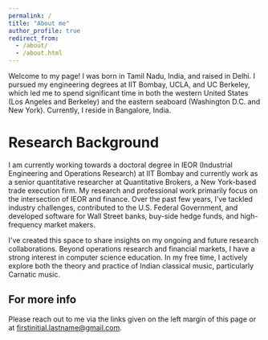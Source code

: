 ```yaml
---
permalink: /
title: "About me"
author_profile: true
redirect_from: 
  - /about/
  - /about.html
---
```

Welcome to my page! I was born in Tamil Nadu, India, and raised in Delhi. I pursued my engineering degrees at IIT Bombay, UCLA, and UC Berkeley, which led me to spend significant time in both the western United States (Los Angeles and Berkeley) and the eastern seaboard (Washington D.C. and New York). Currently, I reside in Bangalore, India.


Research Background
======
I am currently working towards a doctoral degree in IEOR (Industrial Engineering and Operations Research) at IIT Bombay and currently work as a senior quantitative researcher at Quantitative Brokers, a New York-based trade execution firm. My research and professional work primarily focus on the intersection of IEOR and finance. Over the past few years, I’ve tackled industry challenges, contributed to the U.S. Federal Government, and developed software for Wall Street banks, buy-side hedge funds, and high-frequency market makers.

I've created this space to share insights on my ongoing and future research collaborations. Beyond operations research and financial markets, I have a strong interest in computer science education. In my free time, I actively explore both the theory and practice of Indian classical music, particularly Carnatic music.

For more info
------
Please reach out to me via the links given on the left margin of this page or at firstinitial.lastname@gmail.com.
